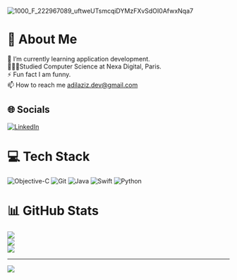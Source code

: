 ![1000_F_222967089_uftweUTsmcqiDYMzFXvSdOI0AfwxNqa7](https://github.com/user-attachments/assets/8b5c41bd-1496-4e1c-a166-571197e95f4f)

# 💫 About Me
🌱 I’m currently learning application development.<br>👨🏻‍🎓Studied Computer Science at Nexa Digital, Paris.<br>⚡ Fun fact I am funny.<br>📫 How to reach me adilaziz.dev@gmail.com


## 🌐 Socials
[![LinkedIn](https://img.shields.io/badge/LinkedIn-%230077B5.svg?logo=linkedin&logoColor=white)](https://www.linkedin.com/in/adil-aziz-pro/) 

# 💻 Tech Stack
![Objective-C](https://img.shields.io/badge/OBJECTIVE--C-%233A95E3.svg?style=for-the-badge&logo=apple&logoColor=white) ![Git](https://img.shields.io/badge/git-%23F05033.svg?style=for-the-badge&logo=git&logoColor=white) ![Java](https://img.shields.io/badge/java-%23ED8B00.svg?style=for-the-badge&logo=openjdk&logoColor=white) ![Swift](https://img.shields.io/badge/swift-F54A2A?style=for-the-badge&logo=swift&logoColor=white) ![Python](https://img.shields.io/badge/python-3670A0?style=for-the-badge&logo=python&logoColor=ffdd54)
# 📊 GitHub Stats
![](https://github-readme-stats.vercel.app/api?username=adilaziz9&theme=calm&hide_border=false&include_all_commits=true&count_private=false)<br/>
![](https://github-readme-streak-stats.herokuapp.com/?user=adilaziz9&theme=calm&hide_border=false)<br/>
![](https://github-readme-stats.vercel.app/api/top-langs/?username=adilaziz9&theme=calm&hide_border=false&include_all_commits=true&count_private=false&layout=compact)

---
[![](https://visitcount.itsvg.in/api?id=adilaziz9&icon=5&color=0)](https://visitcount.itsvg.in)

<!-- Proudly created with GPRM ( https://gprm.itsvg.in ) -->

